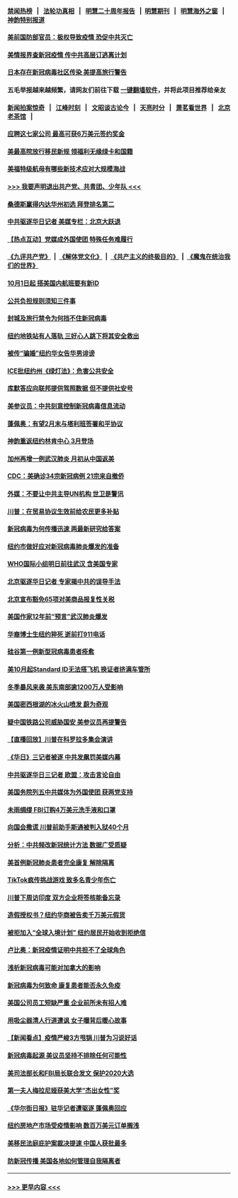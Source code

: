 #### [禁闻热榜](热点新闻.md?=0)  &nbsp;&nbsp;|&nbsp;&nbsp; [法轮功真相](https://github.com/gfw-breaker/truth/blob/master/README.md?=0) &nbsp;&nbsp;|&nbsp;&nbsp; [明慧二十周年报告](https://github.com/gfw-breaker/mh-reports/blob/master/README.md?=0) &nbsp;&nbsp;|&nbsp;&nbsp;[明慧期刊](https://github.com/gfw-breaker/mh-qikan) &nbsp;&nbsp;|&nbsp;&nbsp; [明慧海外之窗](https://github.com/gfw-breaker/mh-news/blob/master/README.md?=0) &nbsp;&nbsp;|&nbsp;&nbsp; [神韵特别报道](https://github.com/gfw-breaker/mh-news/blob/master/shenyun.md?=0)
#### [美前国防部官员：极权导致疫情 恐促中共灭亡](../pages/nsc412/n11889092.md?t=02240531) 
#### [美情报界查新冠疫情 传中共高层订逃离计划](../pages/nsc412/n11888161.md?t=02240531) 
#### [日本存在新冠病毒社区传染 美提高旅行警告](../pages/nsc412/n11889917.md?t=02240531) 
#### 五毛举报越来越频繁，请网友们前往下载 [一键翻墙软件](https://github.com/gfw-breaker/ssr-accounts)，并将此项目推荐给亲友
#### [新闻拍案惊奇](https://github.com/gfw-breaker/banned-news/blob/master/pages/link4.md) &nbsp;&nbsp;|&nbsp;&nbsp; [江峰时刻](https://github.com/gfw-breaker/banned-news/blob/master/pages/link4.md) &nbsp;&nbsp;|&nbsp;&nbsp; [文昭谈古论今](https://github.com/gfw-breaker/banned-news/blob/master/pages/link4.md) &nbsp;&nbsp;|&nbsp;&nbsp; [天亮时分](https://github.com/gfw-breaker/banned-news/blob/master/pages/link4.md) &nbsp;&nbsp;|&nbsp;&nbsp; [萧茗看世界](https://github.com/gfw-breaker/banned-news/blob/master/pages/link4.md) &nbsp;&nbsp;|&nbsp;&nbsp; [北京老茶馆](https://github.com/gfw-breaker/banned-news/blob/master/pages/link4.md) &nbsp;&nbsp;|&nbsp;&nbsp; 
#### [应聘这七家公司 最高可获6万美元签约奖金](../pages/nsc412/n11879446.md?t=02240531) 
#### [美最高院放行移民新规 领福利无缘绿卡和国籍](../pages/nsc412/n11889500.md?t=02240531) 
#### [美福特级航母有哪些新技术应对大规模海战](../pages/nsc412/n11882087.md?t=02240531) 
#### [>>> 我要声明退出共产党、共青团、少年队 <<<](https://github.com/begood0513/goodnews/blob/master/quit/letter.md) 
#### [桑德斯赢得内达华州初选 拜登排名第二](../pages/nsc412/n11888760.md?t=02240531) 
#### [中共驱逐华日记者 美媒专栏：北京大跃退](../pages/nsc412/n11888453.md?t=02240531) 
#### [【热点互动】党媒成外国使团 特殊任务难履行](../pages/nsc412/n11888306.md?t=02240531) 
#### [《九评共产党》](https://github.com/begood0513/9ping.md/blob/master/README.md) &nbsp;|&nbsp; [《解体党文化》](../../../../jtdwh.md/blob/master/README.md)  &nbsp;|&nbsp; [《共产主义的终极目的》](../../../../gczydzjmd.md/blob/master/README.md) &nbsp;|&nbsp; [《魔鬼在统治我们的世界》](../../../../mgztzwmdsj.md/blob/master/README.md) 
#### [10月1日起 搭美国内航班要有新ID](../pages/nsc412/n11888243.md?t=02240531) 
#### [公共负担规则须知三件事](../pages/nsc412/n11888123.md?t=02240531) 
#### [封城及旅行禁令为何挡不住新冠病毒](../pages/nsc412/n11888067.md?t=02240531) 
#### [纽约地铁站有人落轨   三好心人跳下将其安全救出](../pages/nsc412/n11888088.md?t=02240531) 
#### [被传“骗婚”纽约华女告华男诽谤](../pages/nsc412/n11887303.md?t=02240531) 
#### [ICE批纽约州《绿灯法》：危害公共安全](../pages/nsc412/n11887285.md?t=02240531) 
#### [库默答应向联邦提供驾照数据 但不提供社安号](../pages/nsc412/n11887269.md?t=02240531) 
#### [美参议员：中共刻意控制新冠病毒信息流动](../pages/nsc412/n11887949.md?t=02240531) 
#### [蓬佩奥：有望2月末与塔利班签署和平协议](../pages/nsc412/n11887248.md?t=02240531) 
#### [神韵重返纽约林肯中心 3月登场](../pages/nsc412/n11885013.md?t=02240531) 
#### [加州再增一例武汉肺炎 月初从中国返美](../pages/nsc412/n11886929.md?t=02240531) 
#### [CDC：美确诊34宗新冠病例 21宗来自撤侨](../pages/nsc412/n11886795.md?t=02240531) 
#### [外媒：不要让中共主导UN机构 世卫是警讯](../pages/nsc412/n11886401.md?t=02240531) 
#### [川普：在贸易协议生效前给农民更多补贴](../pages/nsc412/n11886549.md?t=02240531) 
#### [新冠病毒为何传播迅速 两最新研究给答案](../pages/nsc412/n11886505.md?t=02240531) 
#### [纽约市做好应对新冠病毒肺炎爆发的准备](../pages/nsc412/n11885019.md?t=02240531) 
#### [WHO国际小组明日前往武汉 含美国专家](../pages/nsc412/n11886380.md?t=02240531) 
#### [北京驱逐华日记者 专家揭中共的误导手法](../pages/nsc412/n11886124.md?t=02240531) 
#### [北京宣布豁免65项对美商品报复性关税](../pages/nsc412/n11885960.md?t=02240531) 
#### [美国作家12年前“预言”武汉肺炎爆发](../pages/nsc412/n11885487.md?t=02240531) 
#### [华裔博士生纽约猝死  逝前打911电话](../pages/nsc412/n11885007.md?t=02240531) 
#### [硅谷第一例新型冠病毒患者痊愈](../pages/nsc412/n11885163.md?t=02240531) 
#### [美10月起Standard ID无法搭飞机  换证者挤满车管所](../pages/nsc412/n11885036.md?t=02240531) 
#### [冬季暴风来袭 美东南部逾1200万人受影响](../pages/nsc412/n11884620.md?t=02240531) 
#### [美国密西根湖的冰火山喷发 蔚为奇观](../pages/nsc412/n11884842.md?t=02240531) 
#### [疑中国铁路公司威胁国安 美参议员再提警告](../pages/nsc412/n11884300.md?t=02240531) 
#### [【直播回放】川普在科罗拉多集会演讲](../pages/nsc412/n11883640.md?t=02240531) 
#### [《华日》三记者被逐 中共发飙罚美媒内幕](../pages/nsc412/n11884184.md?t=02240531) 
#### [中共驱逐华日三记者 欧盟：攻击言论自由](../pages/nsc412/n11884179.md?t=02240531) 
#### [美国务院列五中共媒体为外国使团 获两党支持](../pages/nsc412/n11883954.md?t=02240531) 
#### [未雨绸缪 FBI订购4万美元洗手液和口罩](../pages/nsc412/n11883960.md?t=02240531) 
#### [向国会撒谎 川普前助手斯通被判入狱40个月](../pages/nsc412/n11883930.md?t=02240531) 
#### [分析：中共频改新冠统计方法 数据广受质疑](../pages/nsc412/n11883875.md?t=02240531) 
#### [美首例新冠肺炎患者完全康复 解除隔离](../pages/nsc412/n11883754.md?t=02240531) 
#### [TikTok疯传挑战游戏 致多名青少年伤亡](../pages/nsc412/n11883598.md?t=02240531) 
#### [川普下周访印度 双方企业将签核能备忘录](../pages/nsc412/n11883604.md?t=02240531) 
#### [造假授权书？纽约华商被告卖千万美元假货](../pages/nsc412/n11882429.md?t=02240531) 
#### [被拒加入“全球入境计划”  纽约居民开始收到拒绝信](../pages/nsc412/n11882417.md?t=02240531) 
#### [卢比奥：新冠疫情证明中共担不了全球角色](../pages/nsc412/n11881340.md?t=02240531) 
#### [浅析新冠病毒可能对加拿大的影响](../pages/nsc412/n11879775.md?t=02240531) 
#### [新冠病毒为何致命 康复患者能否永久免疫](../pages/nsc412/n11881488.md?t=02240531) 
#### [美国公司员工短缺严重 企业前所未有招人难](../pages/nsc412/n11881792.md?t=02240531) 
#### [用吸尘器清人行道遭讽 女子曝背后暖心故事](../pages/nsc412/n11881702.md?t=02240531) 
#### [【新闻看点】疫情严峻3方甩锅 川普为习说好话](../pages/nsc412/n11881049.md?t=02240531) 
#### [新冠病毒起源 美议员坚持不排除任何可能性](../pages/nsc412/n11881179.md?t=02240531) 
#### [美司法部长和FBI局长联合发文 保护2020大选](../pages/nsc412/n11881522.md?t=02240531) 
#### [第一夫人梅拉尼娅获美大学“杰出女性”奖](../pages/nsc412/n11881185.md?t=02240531) 
#### [《华尔街日报》驻华记者遭驱逐 蓬佩奥回应](../pages/nsc412/n11881166.md?t=02240531) 
#### [纽约房地产市场受疫情影响  数百万美元订单搁浅](../pages/nsc412/n11879548.md?t=02240531) 
#### [美移民法庭庇护案裁决提速 中国人获批最多](../pages/nsc412/n11879431.md?t=02240531) 
#### [防新冠传播 美国各地如何管理自我隔离者](../pages/nsc412/n11881062.md?t=02240531) 

----
#### [ >>> 更早内容 <<< ](../indexes/nsc412-earlier.md)

